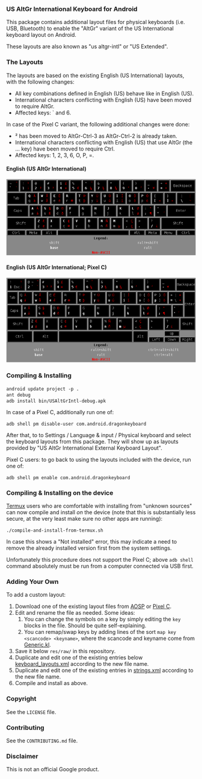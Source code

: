 ### US AltGr International Keyboard for Android

This package contains additional layout files for physical keyboards (i.e. USB,
Bluetooth) to enable the "AltGr" variant of the US International keyboard layout
on Android.

These layouts are also known as "us altgr-intl" or "US Extended".

### The Layouts

The layouts are based on the existing English (US International) layouts, with
the following changes:

- All key combinations defined in English (US) behave like in English (US).
- International characters conflicting with English (US) have been moved
  to require AltGr.
- Affected keys: ` and 6.

In case of the Pixel C variant, the following additional changes were done:

- ² has been moved to AltGr-Ctrl-3 as AltGr-Ctrl-2 is already taken.
- International characters conflicting with English (US) that use AltGr (the ...
  key) have been moved to require Ctrl.
- Affected keys: 1, 2, 3, 6, O, P, =.

#### English (US AltGr International)

![Keyboard Layout Picture](images/keyboard_english_us_intl.png)

#### English (US AltGr International; Pixel C)

![Keyboard Layout Picture](images/keyboard_dragon_english_us_intl.png)

### Compiling & Installing

```
android update project -p .
ant debug
adb install bin/USAltGrIntl-debug.apk
```

In case of a Pixel C, additionally run one of:

```
adb shell pm disable-user com.android.dragonkeyboard
```

After that, to to Settings / Language & input / Physical keyboard and select the
keyboard layouts from this package. They will show up as layouts provided by
"US AltGr International External Keyboard Layout".

Pixel C users: to go back to using the layouts included with the device, run one
of:

```
adb shell pm enable com.android.dragonkeyboard
```

### Compiling & Installing on the device

[Termux](https://play.google.com/store/apps/details?id=com.termux) users
who are comfortable with installing from "unknown sources" can now compile
and install _on_ the device (note that this is substantially less secure,
at the very least make sure no other apps are running):

```
./compile-and-install-from-termux.sh
```

In case this shows a "Not installed" error, this may indicate a need to remove
the already installed version first from the system settings.

Unfortunately this procedure does not support the Pixel C; above `adb shell`
command absolutely must be run from a computer connected via USB first.

### Adding Your Own

To add a custom layout:

1. Download one of the existing layout files from
   [AOSP](https://android.googlesource.com/platform/frameworks/base/+/master/packages/InputDevices/res/raw)
   or
   [Pixel C](https://android.googlesource.com/device/google/dragon/+/marshmallow-dr-dragon-release/DragonKeyboard/res/raw/).
1. Edit and rename the file as needed. Some ideas:
   1. You can change the symbols on a key by simply editing the `key` blocks in
      the file. Should be quite self-explaining.
   1. You can remap/swap keys by adding lines of the sort
      `map key <scancode> <keyname>`, where the scancode and keyname come from
      [Generic.kl](https://android.googlesource.com/platform/frameworks/base/+/master/data/keyboards/Generic.kl).
1. Save it below `res/raw/` in this repository.
1. Duplicate and edit one of the existing entries below
   [keyboard\_layouts.xml](res/xml/keyboard_layouts.xml) according to the new file name.
1. Duplicate and edit one of the existing entries in
   [strings.xml](res/values/strings.xml) according to the new file name.
1. Compile and install as above.

### Copyright

See the `LICENSE` file.

### Contributing

See the `CONTRIBUTING.md` file.

### Disclaimer

This is not an official Google product.
